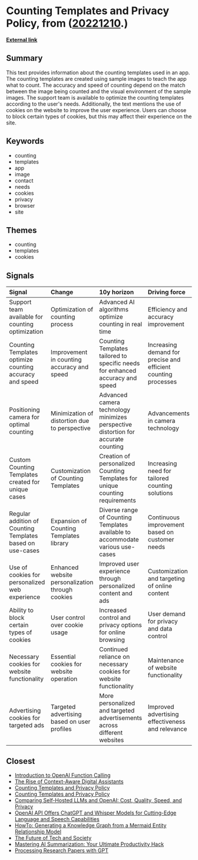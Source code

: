# __Counting Templates and Privacy Policy__, from ([20221210](https://kghosh.substack.com/p/20221210).)

__[External link](https://countthings.com/en/accuracy)__



## Summary

This text provides information about the counting templates used in an app. The counting templates are created using sample images to teach the app what to count. The accuracy and speed of counting depend on the match between the image being counted and the visual environment of the sample images. The support team is available to optimize the counting templates according to the user's needs. Additionally, the text mentions the use of cookies on the website to improve the user experience. Users can choose to block certain types of cookies, but this may affect their experience on the site.

## Keywords

* counting
* templates
* app
* image
* contact
* needs
* cookies
* privacy
* browser
* site

## Themes

* counting
* templates
* cookies

## Signals

| Signal                                                    | Change                                           | 10y horizon                                                                       | Driving force                                                  |
|:----------------------------------------------------------|:-------------------------------------------------|:----------------------------------------------------------------------------------|:---------------------------------------------------------------|
| Support team available for counting optimization          | Optimization of counting process                 | Advanced AI algorithms optimize counting in real time                             | Efficiency and accuracy improvement                            |
| Counting Templates optimize counting accuracy and speed   | Improvement in counting accuracy and speed       | Counting Templates tailored to specific needs for enhanced accuracy and speed     | Increasing demand for precise and efficient counting processes |
| Positioning camera for optimal counting                   | Minimization of distortion due to perspective    | Advanced camera technology minimizes perspective distortion for accurate counting | Advancements in camera technology                              |
| Custom Counting Templates created for unique cases        | Customization of Counting Templates              | Creation of personalized Counting Templates for unique counting requirements      | Increasing need for tailored counting solutions                |
| Regular addition of Counting Templates based on use-cases | Expansion of Counting Templates library          | Diverse range of Counting Templates available to accommodate various use-cases    | Continuous improvement based on customer needs                 |
| Use of cookies for personalized web experience            | Enhanced website personalization through cookies | Improved user experience through personalized content and ads                     | Customization and targeting of online content                  |
| Ability to block certain types of cookies                 | User control over cookie usage                   | Increased control and privacy options for online browsing                         | User demand for privacy and data control                       |
| Necessary cookies for website functionality               | Essential cookies for website operation          | Continued reliance on necessary cookies for website functionality                 | Maintenance of website functionality                           |
| Advertising cookies for targeted ads                      | Targeted advertising based on user profiles      | More personalized and targeted advertisements across different websites           | Improved advertising effectiveness and relevance               |

## Closest

* [Introduction to OpenAI Function Calling](72b08d7579b6d295c27f039d6ee5a01d)
* [The Rise of Context-Aware Digital Assistants](46267bf4740b29117588f603a5c41280)
* [Counting Templates and Privacy Policy](348fffeed19b47b0379a6ca0cad9ec8e)
* [Counting Templates and Privacy Policy](348fffeed19b47b0379a6ca0cad9ec8e)
* [Comparing Self-Hosted LLMs and OpenAI: Cost, Quality, Speed, and Privacy](cde52125a54df8cddd2d6464c9ed07de)
* [OpenAI API Offers ChatGPT and Whisper Models for Cutting-Edge Language and Speech Capabilities](f32225d82f694ac574f0d39580ff68ad)
* [HowTo: Generating a Knowledge Graph from a Mermaid Entity Relationship Model](03920ec25887e9533ca00b84a67db724)
* [The Future of Tech and Society](074f7e40545f4b8edc9bdefa00b02f7b)
* [Mastering AI Summarization: Your Ultimate Productivity Hack](e0f6ae75e034df0a32044fe8a9075673)
* [Processing Research Papers with GPT](4a685a928e7e774cc5f442248bc0dde0)